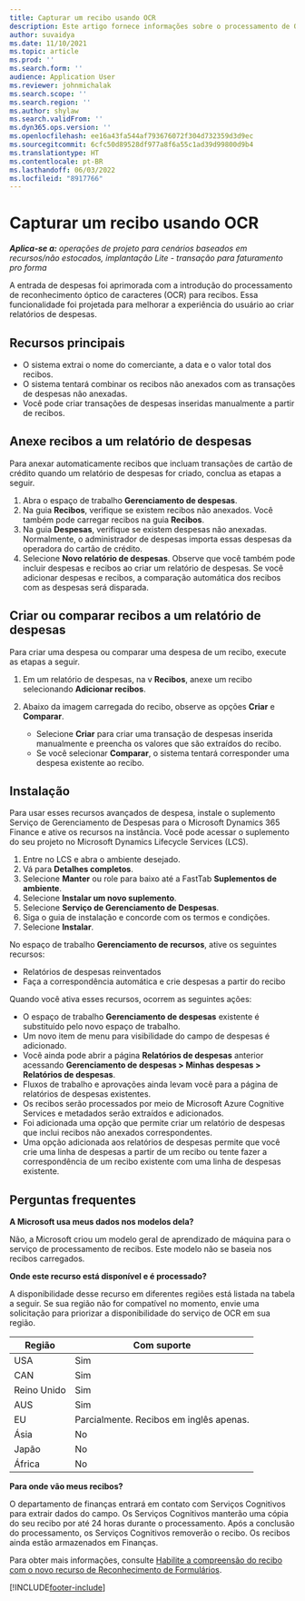 ```yaml
---
title: Capturar um recibo usando OCR
description: Este artigo fornece informações sobre o processamento de OCR (reconhecimento óptico de caracteres) para recibos.
author: suvaidya
ms.date: 11/10/2021
ms.topic: article
ms.prod: ''
ms.search.form: ''
audience: Application User
ms.reviewer: johnmichalak
ms.search.scope: ''
ms.search.region: ''
ms.author: shylaw
ms.search.validFrom: ''
ms.dyn365.ops.version: ''
ms.openlocfilehash: ee16a43fa544af793676072f304d732359d3d9ec
ms.sourcegitcommit: 6cfc50d89528df977a8f6a55c1ad39d99800d9b4
ms.translationtype: HT
ms.contentlocale: pt-BR
ms.lasthandoff: 06/03/2022
ms.locfileid: "8917766"
---
```

# <a name="capture-a-receipt-using-ocr"></a>Capturar um recibo usando OCR

_**Aplica-se a:** operações de projeto para cenários baseados em recursos/não estocados, implantação Lite - transação para faturamento pro forma_

A entrada de despesas foi aprimorada com a introdução do processamento de reconhecimento óptico de caracteres (OCR) para recibos. Essa funcionalidade foi projetada para melhorar a experiência do usuário ao criar relatórios de despesas.

## <a name="key-features"></a>Recursos principais

- O sistema extrai o nome do comerciante, a data e o valor total dos recibos.
- O sistema tentará combinar os recibos não anexados com as transações de despesas não anexadas.
- Você pode criar transações de despesas inseridas manualmente a partir de recibos.

## <a name="attach-receipts-to-an-expense-report"></a>Anexe recibos a um relatório de despesas

Para anexar automaticamente recibos que incluam transações de cartão de crédito quando um relatório de despesas for criado, conclua as etapas a seguir.

  1. Abra o espaço de trabalho **Gerenciamento de despesas**.
  2. Na guia **Recibos**, verifique se existem recibos não anexados. Você também pode carregar recibos na guia **Recibos**.
  3. Na guia **Despesas**, verifique se existem despesas não anexadas. Normalmente, o administrador de despesas importa essas despesas da operadora do cartão de crédito.
  4. Selecione **Novo relatório de despesas**. Observe que você também pode incluir despesas e recibos ao criar um relatório de despesas. Se você adicionar despesas e recibos, a comparação automática dos recibos com as despesas será disparada.

## <a name="create-or-match-receipts-to-an-expense-report"></a>Criar ou comparar recibos a um relatório de despesas
Para criar uma despesa ou comparar uma despesa de um recibo, execute as etapas a seguir.

  1. Em um relatório de despesas, na v **Recibos**, anexe um recibo selecionando **Adicionar recibos**.
  2. Abaixo da imagem carregada do recibo, observe as opções **Criar** e **Comparar**.

      - Selecione **Criar** para criar uma transação de despesas inserida manualmente e preencha os valores que são extraídos do recibo.
      - Se você selecionar **Comparar**, o sistema tentará corresponder uma despesa existente ao recibo.

## <a name="installation"></a>Instalação

Para usar esses recursos avançados de despesa, instale o suplemento Serviço de Gerenciamento de Despesas para o Microsoft Dynamics 365 Finance e ative os recursos na instância. Você pode acessar o suplemento do seu projeto no Microsoft Dynamics Lifecycle Services (LCS).

1. Entre no LCS e abra o ambiente desejado.
2. Vá para **Detalhes completos**.
3. Selecione **Manter** ou role para baixo até a FastTab **Suplementos de ambiente**.
4. Selecione **Instalar um novo suplemento**.
5. Selecione **Serviço de Gerenciamento de Despesas**.
6. Siga o guia de instalação e concorde com os termos e condições.
7. Selecione **Instalar**.

No espaço de trabalho **Gerenciamento de recursos**, ative os seguintes recursos:

- Relatórios de despesas reinventados
- Faça a correspondência automática e crie despesas a partir do recibo

Quando você ativa esses recursos, ocorrem as seguintes ações:

- O espaço de trabalho **Gerenciamento de despesas** existente é substituído pelo novo espaço de trabalho.
- Um novo item de menu para visibilidade do campo de despesas é adicionado.
- Você ainda pode abrir a página **Relatórios de despesas** anterior acessando **Gerenciamento de despesas > Minhas despesas > Relatórios de despesas**.
- Fluxos de trabalho e aprovações ainda levam você para a página de relatórios de despesas existentes.
- Os recibos serão processados por meio de Microsoft Azure Cognitive Services e metadados serão extraídos e adicionados.
- Foi adicionada uma opção que permite criar um relatório de despesas que inclui recibos não anexados correspondentes.
- Uma opção adicionada aos relatórios de despesas permite que você crie uma linha de despesas a partir de um recibo ou tente fazer a correspondência de um recibo existente com uma linha de despesas existente.

## <a name="frequently-asked-questions"></a>Perguntas frequentes

**A Microsoft usa meus dados nos modelos dela?**

Não, a Microsoft criou um modelo geral de aprendizado de máquina para o serviço de processamento de recibos. Este modelo não se baseia nos recibos carregados.

**Onde este recurso está disponível e é processado?**

A disponibilidade desse recurso em diferentes regiões está listada na tabela a seguir. Se sua região não for compatível no momento, envie uma solicitação para priorizar a disponibilidade do serviço de OCR em sua região. 

| Região | Com suporte                         |
|--------|-----------------------------------|
| USA    | Sim                               |
| CAN    | Sim                               |
| Reino Unido     | Sim                               |
| AUS    | Sim                               |
| EU     | Parcialmente. Recibos em inglês apenas. |
| Ásia   | No                                |
| Japão  | No                                |
| África | No                                |

**Para onde vão meus recibos?**

O departamento de finanças entrará em contato com Serviços Cognitivos para extrair dados do campo. Os Serviços Cognitivos manterão uma cópia do seu recibo por até 24 horas durante o processamento. Após a conclusão do processamento, os Serviços Cognitivos removerão o recibo. Os recibos ainda estão armazenados em Finanças.

Para obter mais informações, consulte [Habilite a compreensão do recibo com o novo recurso de Reconhecimento de Formulários](https://azure.microsoft.com/blog/enable-receipt-understanding-with-form-recognizer-s-new-capability/).


[!INCLUDE[footer-include](../includes/footer-banner.md)]
